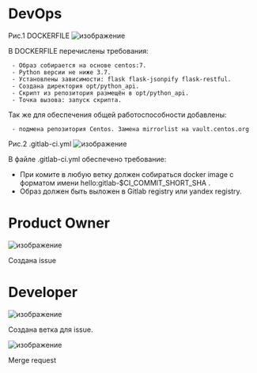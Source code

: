 # DevOps

Рис.1  DOCKERFILE
![изображение](https://github.com/user-attachments/assets/dfb779ca-cf26-4c62-b6d7-965ab7bdca2a)


  В DOCKERFILE перечислены требования:
  
     - Образ собирается на основе centos:7.
     - Python версии не ниже 3.7.
     - Установлены зависимости: flask flask-jsonpify flask-restful.
     - Создана директория opt/python_api.
     - Скрипт из репозитория размещён в opt/python_api.
     - Точка вызова: запуск скрипта.
    
   Так же для обеспечения общей работоспособности добавлены:

     - подмена репозитория Centos. Замена mirrorlist на vault.centos.org
    
  Рис.2  .gitlab-ci.yml
  ![изображение](https://github.com/user-attachments/assets/355e45aa-bcdf-4f4a-8565-d7b92b3c4c6b)

   В файле .gitlab-ci.yml обеспечено требование:
   
   - При комите в любую ветку должен собираться docker image с форматом имени hello:gitlab-$CI_COMMIT_SHORT_SHA .
   - Образ должен быть выложен в Gitlab registry или yandex registry.

# Product Owner

![изображение](https://github.com/user-attachments/assets/85a3f6f4-0c6e-4f98-8447-c4dfed6bc1b1)

Создана issue

# Developer

![изображение](https://github.com/user-attachments/assets/59e65ec5-5498-45f0-aaab-468edef359a8)

Создана ветка для issue.

![изображение](https://github.com/user-attachments/assets/c6899c21-ab46-4f2f-ac9a-6f135284926f)

Merge request

